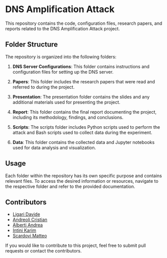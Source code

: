 # DNS Amplification Attack 

This repository contains the code, configuration files, research papers, and reports related to the DNS Amplification Attack project.

## Folder Structure

The repository is organized into the following folders:

1. **DNS Server Configurations**: This folder contains instructions and configuration files for setting up the DNS server.

2. **Papers**: This folder includes the research papers that were read and referred to during the project.

3. **Presentation**: The presentation folder contains the slides and any additional materials used for presenting the project.

4. **Report**: This folder contains the final report documenting the project, including its methodology, findings, and conclusions.

5. **Scripts**: The scripts folder includes Python scripts used to perform the attack and Bash scripts used to collect data during the experiment.

6. **Data**: This folder contains the collected data and Jupyter notebooks used for data analysis and visualization.

## Usage

Each folder within the repository has its own specific purpose and contains relevant files. To access the desired information or resources, navigate to the respective folder and refer to the provided documentation.

## Contributors

- [Ligari Davide](https://github.com/DavideLigari01)
- [Andreoli Cristian](https://github.com/AndreoliCristian)
- [Alberti Andrea](https://github.com/AndreaAlberti07)
- [Intini Karim](https://github.com/IntiniKarim)
- [Scardovi Matteo](https://github.com/TeoScardov)


If you would like to contribute to this project, feel free to submit pull requests or contact the contributors.

